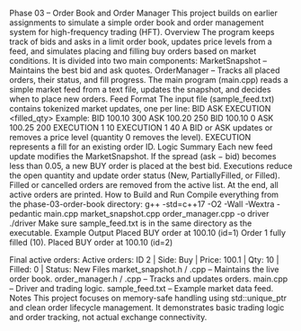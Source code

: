 Phase 03 – Order Book and Order Manager
This project builds on earlier assignments to simulate a simple order book and order management system for high-frequency trading (HFT).
Overview
The program keeps track of bids and asks in a limit order book, updates price levels from a feed, and simulates placing and filling buy orders based on market conditions.
It is divided into two main components:
MarketSnapshot – Maintains the best bid and ask quotes.
OrderManager – Tracks all placed orders, their status, and fill progress.
The main program (main.cpp) reads a simple market feed from a text file, updates the snapshot, and decides when to place new orders.
Feed Format
The input file (sample_feed.txt) contains tokenized market updates, one per line:
BID <price> <qty>
ASK <price> <qty>
EXECUTION <id> <filled_qty>
Example:
BID 100.10 300
ASK 100.20 250
BID 100.10 0
ASK 100.25 200
EXECUTION 1 10
EXECUTION 1 40
A BID or ASK updates or removes a price level (quantity 0 removes the level).
EXECUTION represents a fill for an existing order ID.
Logic Summary
Each new feed update modifies the MarketSnapshot.
If the spread (ask − bid) becomes less than 0.05, a new BUY order is placed at the best bid.
Executions reduce the open quantity and update order status (New, PartiallyFilled, or Filled).
Filled or cancelled orders are removed from the active list.
At the end, all active orders are printed.
How to Build and Run
Compile everything from the phase-03-order-book directory:
g++ -std=c++17 -O2 -Wall -Wextra -pedantic main.cpp market_snapshot.cpp order_manager.cpp -o driver
./driver
Make sure sample_feed.txt is in the same directory as the executable.
Example Output
Placed BUY order at 100.10 (id=1)
Order 1 fully filled (10).
Placed BUY order at 100.10 (id=2)

Final active orders:
Active orders:
ID 2 | Side: Buy | Price: 100.1 | Qty: 10 | Filled: 0 | Status: New
Files
market_snapshot.h / .cpp – Maintains the live order book.
order_manager.h / .cpp – Tracks and updates orders.
main.cpp – Driver and trading logic.
sample_feed.txt – Example market data feed.
Notes
This project focuses on memory-safe handling using std::unique_ptr and clean order lifecycle management.
It demonstrates basic trading logic and order tracking, not actual exchange connectivity.